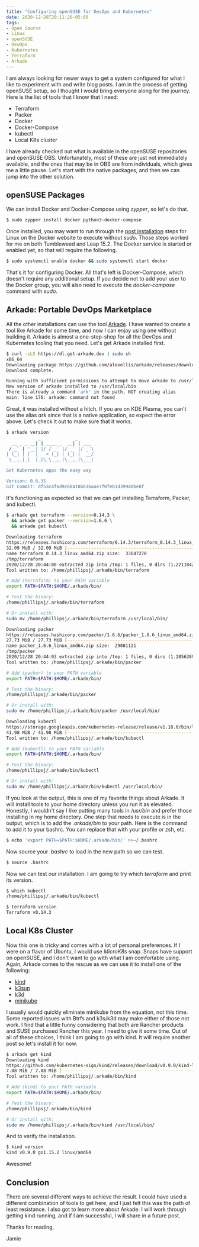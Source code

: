 ```yaml
---
title: "Configuring openSUSE for DevOps and Kubernetes"
date: 2020-12-28T20:11:26-05:00
tags:
- Open Source
- Linux
- openSUSE
- DevOps
- Kubernetes
- Terraform
- Arkade
---
```


I am always looking for newer ways to get a system configured for what I like to experiment with and write blog posts. I am in the process of getting openSUSE setup, so I thought I would bring everyone along for the journey. Here is the list of tools that I know that I need:

* Terraform
* Packer
* Docker
* Docker-Compose
* kubectl
* Local K8s cluster

I have already checked out what is available in the openSUSE repositories and openSUSE OBS. Unfortunately, most of these are just not immediately available, and the ones that may be in OBS are from individuals, which gives me a little pause. Let's start with the native packages, and then we can jump into the other solution.

## openSUSE Packages

We can install Docker and Docker-Compose using *zypper*, so let's do that.

```Bash
$ sudo zypper install docker python3-docker-compose
```

Once installed, you may want to run through the [post installation](https://docs.docker.com/engine/install/linux-postinstall/) steps for Linux on the Docker website to execute without *sudo*. Those steps worked for me on both Tumbleweed and Leap 15.2. The Docker service is started or enabled yet, so that will require the following.

```Bash
$ sudo systemctl enable docker && sudo systemctl start docker
```

That's it for configuring Docker. All that's left is Docker-Compose, which doesn't require any additional setup. If you decide not to add your user to the Docker group, you will also need to execute the *docker-compose* command with *sudo*.

## Arkade: Portable DevOps Marketplace

All the other installations can use the tool [Arkade](https://github.com/alexellis/arkade). I have wanted to create a tool like Arkade for some time, and now I can enjoy using one without building it. Arkade is almost a one-stop-shop for all the DevOps and Kubernetes tooling that you need. Let's get Arkade installed first.

```Bash
$ curl -sLS https://dl.get-arkade.dev | sudo sh
x86_64
Downloading package https://github.com/alexellis/arkade/releases/download/0.6.35/arkade as /tmp/arkade
Download complete.

Running with sufficient permissions to attempt to move arkade to /usr/local/bin
New version of arkade installed to /usr/local/bin
There is already a command 'ark' in the path, NOT creating alias
main: line 176: arkade: command not found
```

Great, it was installed without a hitch. If you are on KDE Plasma, you can't use the alias *ark* since that is a native application, so expect the error above. Let's check it out to make sure that it works.

```Bash
$ arkade version
            _             _      
  __ _ _ __| | ____ _  __| | ___ 
 / _` | '__| |/ / _` |/ _` |/ _ \
| (_| | |  |   < (_| | (_| |  __/
 \__,_|_|  |_|\_\__,_|\__,_|\___|

Get Kubernetes apps the easy way

Version: 0.6.35
Git Commit: df53c4f6d9c604186b36aae7f0feb1d39940be8f
```

It's functioning as expected so that we can get installing Terraform, Packer, and kubectl.

```Bash
$ arkade get terraform --version=0.14.3 \
  && arkade get packer --version=1.6.6 \
  && arkade get kubectl
  
Downloading terraform
https://releases.hashicorp.com/terraform/0.14.3/terraform_0.14.3_linux_amd64.zip
32.09 MiB / 32.09 MiB [------------------------------------------------------------------------------------------] 100.00%
name terraform_0.14.3_linux_amd64.zip size:  33647270
/tmp/terraform
2020/12/28 20:44:00 extracted zip into /tmp: 1 files, 0 dirs (1.221184234s)
Tool written to: /home/phillipsj/.arkade/bin/terraform

# Add (terraform) to your PATH variable
export PATH=$PATH:$HOME/.arkade/bin/

# Test the binary:
/home/phillipsj/.arkade/bin/terraform

# Or install with:
sudo mv /home/phillipsj/.arkade/bin/terraform /usr/local/bin/

Downloading packer
https://releases.hashicorp.com/packer/1.6.6/packer_1.6.6_linux_amd64.zip
27.73 MiB / 27.73 MiB [------------------------------------------------------------------------------------------] 100.00%
name packer_1.6.6_linux_amd64.zip size:  29081121
/tmp/packer
2020/12/28 20:44:03 extracted zip into /tmp: 1 files, 0 dirs (1.285638958s)
Tool written to: /home/phillipsj/.arkade/bin/packer

# Add (packer) to your PATH variable
export PATH=$PATH:$HOME/.arkade/bin/

# Test the binary:
/home/phillipsj/.arkade/bin/packer

# Or install with:
sudo mv /home/phillipsj/.arkade/bin/packer /usr/local/bin/

Downloading kubectl
https://storage.googleapis.com/kubernetes-release/release/v1.18.0/bin/linux/amd64/kubectl
41.98 MiB / 41.98 MiB [------------------------------------------------------------------------------------------] 100.00%
Tool written to: /home/phillipsj/.arkade/bin/kubectl

# Add (kubectl) to your PATH variable
export PATH=$PATH:$HOME/.arkade/bin/

# Test the binary:
/home/phillipsj/.arkade/bin/kubectl

# Or install with:
sudo mv /home/phillipsj/.arkade/bin/kubectl /usr/local/bin/
```

If you look at the output, this is one of my favorite things about Arkade. It will install tools to your home directory unless you run it as elevated. Honestly, I wouldn't say I like putting many tools in */usr/bin* and prefer those installing in my home directory. One step that needs to execute is in the output, which is to add the *.arkade/bin* to your path. Here is the command to add it to your bashrc. You can replace that with your profile or zsh, etc.

```Bash
$ echo 'export PATH=$PATH:$HOME/.arkade/bin/' >>~/.bashrc
```

Now source your *.bashrc* to load in the new path so we can test.

```Bash
$ source .bashrc
```

Now we can test our installation. I am going to try which *terraform* and print its version.

```Bash
$ which kubectl
/home/phillipsj/.arkade/bin/kubectl

$ terraform version
Terraform v0.14.3
```

## Local K8s Cluster

Now this one is tricky and comes with a lot of personal preferences. If I were on a flavor of Ubuntu, I would use *MicroK8s* snap. Snaps have support on openSUSE, and I don't want to go with what I am comfortable using. Again, Arkade comes to the rescue as we can use it to install one of the following:

* [kind](https://kind.sigs.k8s.io/)
* [k3sup](https://github.com/alexellis/k3sup)
* [k3d](https://github.com/rancher/k3d)
* [minikube](https://minikube.sigs.k8s.io/)

I usually would quickly eliminate minikube from the equation, not this time. Some reported issues with Btrfs and k3s/k3d may make either of those not work. I find that a little funny considering that both are Rancher products and SUSE purchased Rancher this year. I need to give it some time. Out of all of these choices, I think I am going to go with kind. It will require another post so let's install it for now.

```Bash
$ arkade get kind
Downloading kind
https://github.com/kubernetes-sigs/kind/releases/download/v0.9.0/kind-linux-amd64
7.08 MiB / 7.08 MiB [--------------------------------------------------------------------------------------------] 100.00%
Tool written to: /home/phillipsj/.arkade/bin/kind

# Add (kind) to your PATH variable
export PATH=$PATH:$HOME/.arkade/bin/

# Test the binary:
/home/phillipsj/.arkade/bin/kind

# Or install with:
sudo mv /home/phillipsj/.arkade/bin/kind /usr/local/bin/
```

And to verify the installation.

```Bash
$ kind version
kind v0.9.0 go1.15.2 linux/amd64
```

Awesome!

## Conclusion

There are several different ways to achieve the result. I could have used a different combination of tools to get here, and I just felt this was the path of least resistance. I also got to learn more about Arkade. I will work through getting kind running, and if I am successful, I will share in a future post.

Thanks for reading,

Jamie
